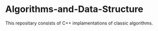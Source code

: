 # Algorithms-and-Data-Structure
This repositary consists of C++ implamentations of classic algorithms.
